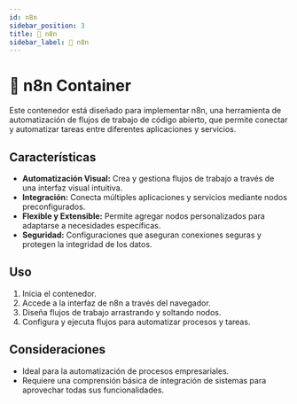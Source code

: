 ```yaml
---
id: n8n
sidebar_position: 3
title: 🔄 n8n
sidebar_label: 🔄 n8n
---
```


# 🔄 n8n Container

Este contenedor está diseñado para implementar n8n, una herramienta de automatización de flujos de trabajo de código abierto, que permite conectar y automatizar tareas entre diferentes aplicaciones y servicios.

## Características

- **Automatización Visual:** Crea y gestiona flujos de trabajo a través de una interfaz visual intuitiva.
- **Integración:** Conecta múltiples aplicaciones y servicios mediante nodos preconfigurados.
- **Flexible y Extensible:** Permite agregar nodos personalizados para adaptarse a necesidades específicas.
- **Seguridad:** Configuraciones que aseguran conexiones seguras y protegen la integridad de los datos.

## Uso

1. Inicia el contenedor.
2. Accede a la interfaz de n8n a través del navegador.
3. Diseña flujos de trabajo arrastrando y soltando nodos.
4. Configura y ejecuta flujos para automatizar procesos y tareas.

## Consideraciones

- Ideal para la automatización de procesos empresariales.
- Requiere una comprensión básica de integración de sistemas para aprovechar todas sus funcionalidades.
